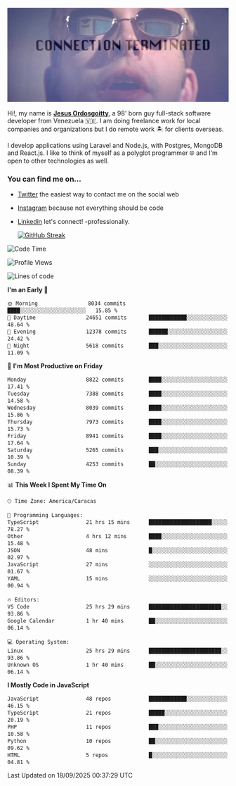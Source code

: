 ![hackers movie reference](./disconnected.jpg)

Hi!, my name is [**Jesus Ordosgoitty**](https://jodaz.dev), a 98' born guy full-stack software developer from Venezuela 🇻🇪. I am doing freelance work for local companies and organizations but I do remote work 🏝️ for clients overseas. 

I develop applications using Laravel and Node.js, with Postgres, MongoDB and React.js. I like to think of myself as a polyglot programmer 🌐 and I'm open to other technologies as well.

### You can find me on...

- [Twitter](https://twitter.com/jodaz_) the easiest way to contact me on the social web
- [Instagram](https://instagram.com/jodaz_) because not everything should be code
- [Linkedin](https://linkedin.com/in/jodaz) let's connect! -professionally.


    [![GitHub Streak](https://streak-stats.demolab.com?user=jodaz&theme=tokyonight)](https://git.io/streak-stats)

<!--START_SECTION:waka-->
![Code Time](http://img.shields.io/badge/Code%20Time-11%2C360%20hrs%2058%20mins-blue)

![Profile Views](http://img.shields.io/badge/Profile%20Views-0-blue)

![Lines of code](https://img.shields.io/badge/From%20Hello%20World%20I%27ve%20Written-83.6%20million%20lines%20of%20code-blue)

**I'm an Early 🐤** 

```text
🌞 Morning                8034 commits        ████░░░░░░░░░░░░░░░░░░░░░   15.85 % 
🌆 Daytime                24651 commits       ████████████░░░░░░░░░░░░░   48.64 % 
🌃 Evening                12378 commits       ██████░░░░░░░░░░░░░░░░░░░   24.42 % 
🌙 Night                  5618 commits        ███░░░░░░░░░░░░░░░░░░░░░░   11.09 % 
```
📅 **I'm Most Productive on Friday** 

```text
Monday                   8822 commits        ████░░░░░░░░░░░░░░░░░░░░░   17.41 % 
Tuesday                  7388 commits        ████░░░░░░░░░░░░░░░░░░░░░   14.58 % 
Wednesday                8039 commits        ████░░░░░░░░░░░░░░░░░░░░░   15.86 % 
Thursday                 7973 commits        ████░░░░░░░░░░░░░░░░░░░░░   15.73 % 
Friday                   8941 commits        ████░░░░░░░░░░░░░░░░░░░░░   17.64 % 
Saturday                 5265 commits        ███░░░░░░░░░░░░░░░░░░░░░░   10.39 % 
Sunday                   4253 commits        ██░░░░░░░░░░░░░░░░░░░░░░░   08.39 % 
```


📊 **This Week I Spent My Time On** 

```text
🕑︎ Time Zone: America/Caracas

💬 Programming Languages: 
TypeScript               21 hrs 15 mins      ████████████████████░░░░░   78.27 % 
Other                    4 hrs 12 mins       ████░░░░░░░░░░░░░░░░░░░░░   15.48 % 
JSON                     48 mins             █░░░░░░░░░░░░░░░░░░░░░░░░   02.97 % 
JavaScript               27 mins             ░░░░░░░░░░░░░░░░░░░░░░░░░   01.67 % 
YAML                     15 mins             ░░░░░░░░░░░░░░░░░░░░░░░░░   00.94 % 

🔥 Editors: 
VS Code                  25 hrs 29 mins      ███████████████████████░░   93.86 % 
Google Calendar          1 hr 40 mins        ██░░░░░░░░░░░░░░░░░░░░░░░   06.14 % 

💻 Operating System: 
Linux                    25 hrs 29 mins      ███████████████████████░░   93.86 % 
Unknown OS               1 hr 40 mins        ██░░░░░░░░░░░░░░░░░░░░░░░   06.14 % 
```

**I Mostly Code in JavaScript** 

```text
JavaScript               48 repos            ████████████░░░░░░░░░░░░░   46.15 % 
TypeScript               21 repos            █████░░░░░░░░░░░░░░░░░░░░   20.19 % 
PHP                      11 repos            ███░░░░░░░░░░░░░░░░░░░░░░   10.58 % 
Python                   10 repos            ██░░░░░░░░░░░░░░░░░░░░░░░   09.62 % 
HTML                     5 repos             █░░░░░░░░░░░░░░░░░░░░░░░░   04.81 % 
```




 Last Updated on 18/09/2025 00:37:29 UTC
<!--END_SECTION:waka-->

